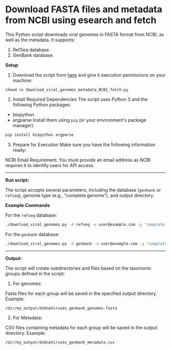 # Download FASTA files and metadata from NCBI using esearch and fetch

This Python script downloads viral genomes in FASTA format from NCBI, as well as the metadata. It supports:
1. RefSeq database.
2. GenBank database.

**Setup**

1. Download the script from [here](https://github.com/agudeloromero/Download_fasta_NCBI/blob/main/Download_fasta_metadata_fetch/download_viral_genomes_metadata_NCBI_fetch.py) and give it execution permissions on your machine:
```
chmod +x download_viral_genomes_metadata_NCBI_fetch.py
```

2. Install Required Dependencies
The script uses Python 3 and the following Python packages:
* biopython
* argparse
Install them using `pip` (or your environment's package manager):
```bash
pip install biopython argparse
```

3. Prepare for Execution
Make sure you have the following information ready:

NCBI Email Requirement: You must provide an email address as NCBI requires it to identify users for API access.

---

**Run script:**

The script accepts several parameters, including the database (`genbank` or `refseq`), genome type (e.g., "complete genome"), and output directory.

**Example Commands**

For the `refseq` database:
```bash
./download_viral_genomes.py -d refseq -e user@example.com -g "complete genome" -o /path/to/output_directory
```

For the `genbank` database:
```bash
./download_viral_genomes.py -d genbank -e user@example.com -g "complete genome" -o /path/to/output_directory
```

---

**Output:**

The script will create subdirectories and files based on the taxonomic groups defined in the script:

1. For genomes:

Fasta files for each group will be saved in the specified output directory. Example:
```bash
/dir/my_output/dsDnaViruses_genbank_genomes.fasta
```

2. For Metadata:

CSV files containing metadata for each group will be saved in the output directory. Example:
```bash
/dir/my_output/dsDnaViruses_genbank_metadata.csv
```
